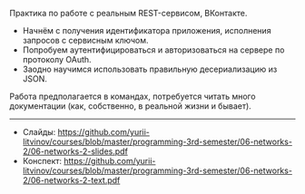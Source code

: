 Практика по работе с реальным REST-сервисом, ВКонтакте.

- Начнём с получения идентификатора приложения, исполнения запросов с сервисным ключом.
- Попробуем аутентифицироваться и авторизоваться на сервере по протоколу OAuth.
- Заодно научимся использовать правильную десериализацию из JSON.

Работа предполагается в командах, потребуется читать много документации (как, собственно, в реальной жизни и бывает). 

---

- Слайды: https://github.com/yurii-litvinov/courses/blob/master/programming-3rd-semester/06-networks-2/06-networks-2-slides.pdf
- Конспект: https://github.com/yurii-litvinov/courses/blob/master/programming-3rd-semester/06-networks-2/06-networks-2-text.pdf